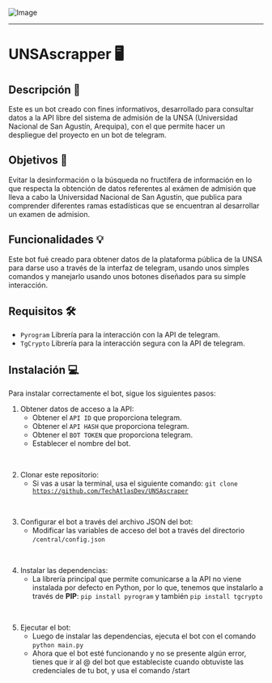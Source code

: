 ![Image](https://upload.wikimedia.org/wikipedia/commons/thumb/3/3a/LOGO_UNSA.png/1200px-LOGO_UNSA.png)

---

# UNSAscrapper 🖥️

## Descripción 📝

Este es un bot creado con fines informativos, desarrollado para consultar datos a la API libre del sistema de admisión de la UNSA (Universidad Nacional de San Agustín, Arequipa), con el que permite hacer un despliegue del proyecto en un bot de telegram.

## Objetivos 🎯

Evitar la desinformación o la búsqueda no fructífera de información en lo que respecta la obtención de datos referentes al exámen de admisión que lleva a cabo la Universidad Nacional de San Agustín, que publica para comprender diferentes ramas estadísticas que se encuentran al desarrollar un examen de admision.

## Funcionalidades 💡

Este bot fué creado para obtener datos de la plataforma pública de la UNSA para darse uso a través de la interfaz de telegram, usando unos simples comandos y manejarlo usando unos botones diseñados para su simple interacción.

## Requisitos 🛠️

- <code>Pyrogram</code> Librería para la interacción con la API de telegram.
- <code>TgCrypto</code> Librería para la interacción segura con la API de telegram.

## Instalación 💻

Para instalar correctamente el bot, sigue los siguientes pasos:

1) Obtener datos de acceso a la API:
    - Obtener el <code>API ID</code> que proporciona telegram.
    - Obtener el <code>API HASH</code> que proporciona telegram.
    - Obtener el <code>BOT TOKEN</code> que proporciona telegram.
    - Establecer el nombre del bot.

<br>

2) Clonar este repositorio:
    - Si vas a usar la terminal, usa el siguiente comando: <code>git clone https://github.com/TechAtlasDev/UNSAscraper</code>

<br>

3) Configurar el bot a través del archivo JSON del bot:
    - Modificar las variables de acceso del bot a través del directorio <code>/central/config.json</code>

<br>

4) Instalar las dependencias:
    - La librería principal que permite comunicarse a la API no viene instalada por defecto en Python, por lo que, tenemos que instalarlo a través de <b>PIP</b>: <code>pip install pyrogram</code> y también <code>pip install tgcrypto</code>

<br>

5) Ejecutar el bot:
    - Luego de instalar las dependencias, ejecuta el bot con el comando <code>python main.py</code>
    - Ahora que el bot esté funcionando y no se presente algún error, tienes que ir al @ del bot que estableciste cuando obtuviste las credenciales de tu bot, y usa el comando /start
